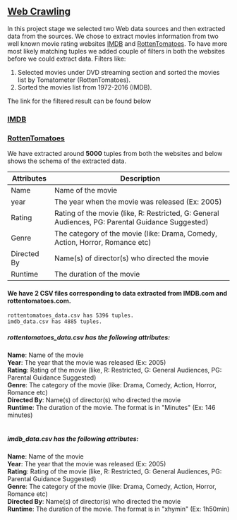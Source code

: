 ## [Web Crawling](https://sites.google.com/view/data-science-ask/home/web-crawling?authuser=0)

In this project stage we selected two Web data sources and then extracted data from the sources.
We chose to extract movies information from two well known movie rating websites [IMDB](https://www.imdb.com/) and [RottenTomatoes](https://www.rottentomatoes.com/).
To have more most likely matching tuples we added couple of filters in both the websites before we could extract data. Filters like:

1. Selected movies under DVD streaming section and sorted the movies list by Tomatometer (RottenTomatoes).
2. Sorted the movies list from 1972-2016 (IMDB).

The link for the filtered result can be found below

### [IMDB](https://www.imdb.com/list/ls057823854/?sort=list_order,asc&st_dt=&mode=detail&page=1)
### [RottenTomatoes](https://www.rottentomatoes.com/browse/dvd-streaming-all?minTomato=0&maxTomato=100&services=amazon;hbo_go;itunes;netflix_iw;vudu;amazon_prime;fandango_now&genres=1;2;4;5;6;8;9;10;11;13;18;14&sortBy=tomato)


We have extracted around ****5000**** tuples from both the websites and below shows the schema of the extracted data.

| Attributes  |  Description |
|---|---|
|  Name | Name of the movie  |
|  year |  The year when the movie was released (Ex: 2005)  |
| Rating  |  Rating of the movie (like, R: Restricted, G: General Audiences, PG: Parental Guidance Suggested)  |
|  Genre |  The category of the movie (like: Drama, Comedy, Action, Horror, Romance etc) |
|  Directed By | Name(s) of director(s) who directed the movie   |
|  Runtime |  The duration of the movie |


#### We have 2 CSV files corresponding to data extracted from IMDB.com and rottentomatoes.com.
```
rottentomatoes_data.csv has 5396 tuples.
imdb_data.csv has 4885 tuples.
```

##### rottentomatoes_data.csv has the following attributes: <br />
**Name**: Name of the movie  <br />
**Year**: The year that the movie was released (Ex: 2005)   <br />
**Rating**: Rating of the movie (like, R: Restricted, G: General Audiences, PG: Parental Guidance Suggested)  <br />
**Genre**: The category of the movie (like: Drama, Comedy, Action, Horror, Romance etc)  <br />
**Directed By**: Name(s) of director(s) who directed the movie  <br /> 
**Runtime**: The duration of the movie. The format is in "Minutes" (Ex: 146 minutes)  <br />  <br /> 

##### imdb_data.csv has the following attributes:  <br />
**Name**: Name of the movie  <br />
**Year**: The year that the movie was released (Ex: 2005)   <br />
**Rating**: Rating of the movie (like, R: Restricted, G: General Audiences, PG: Parental Guidance Suggested)  <br />
**Genre**: The category of the movie (like: Drama, Comedy, Action, Horror, Romance etc)  <br />
**Directed By**: Name(s) of director(s) who directed the movie  <br />
**Runtime**: The duration of the movie. The format is in "xhymin" (Ex: 1h50min)   <br />
